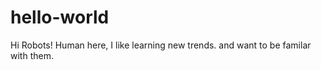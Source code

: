 # hello-world

Hi Robots!
Human here, I like learning new trends.
and want to be familar with them.
